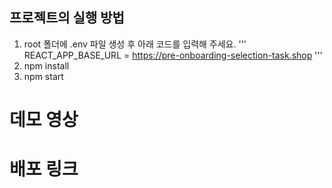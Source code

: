 ## 프로젝트의 실행 방법
1. root 폴더에 .env 파일 생성 후 아래 코드를 입력해 주세요.
'''
REACT_APP_BASE_URL = https://pre-onboarding-selection-task.shop 
'''
4. npm install
5. npm start

# 데모 영상

# 배포 링크




